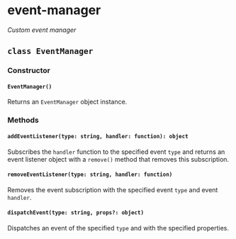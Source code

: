 # event-manager

*Custom event manager*

## `class EventManager`

### Constructor

#### `EventManager()`

Returns an `EventManager` object instance.

### Methods

#### `addEventListener(type: string, handler: function): object`

Subscribes the `handler` function to the specified event `type` and returns an event listener object with a `remove()` method that removes this subscription.

#### `removeEventListener(type: string, handler: function)`

Removes the event subscription with the specified event `type` and event `handler`.

#### `dispatchEvent(type: string, props?: object)`

Dispatches an event of the specified `type` and with the specified properties.
